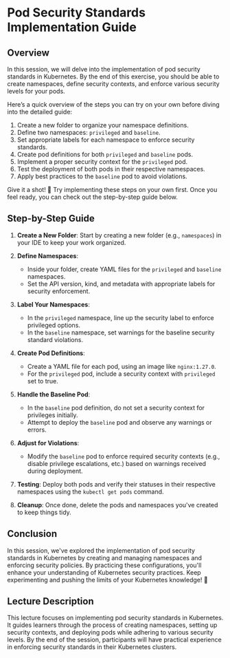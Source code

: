 # Pod Security Standards Implementation Guide

## Overview
In this session, we will delve into the implementation of pod security standards in Kubernetes. By the end of this exercise, you should be able to create namespaces, define security contexts, and enforce various security levels for your pods.

Here’s a quick overview of the steps you can try on your own before diving into the detailed guide:

1. Create a new folder to organize your namespace definitions.
2. Define two namespaces: `privileged` and `baseline`.
3. Set appropriate labels for each namespace to enforce security standards.
4. Create pod definitions for both `privileged` and `baseline` pods.
5. Implement a proper security context for the `privileged` pod.
6. Test the deployment of both pods in their respective namespaces.
7. Apply best practices to the `baseline` pod to avoid violations.

Give it a shot! 🚀 Try implementing these steps on your own first. Once you feel ready, you can check out the step-by-step guide below.

## Step-by-Step Guide

1. **Create a New Folder**: Start by creating a new folder (e.g., `namespaces`) in your IDE to keep your work organized.

2. **Define Namespaces**:
   - Inside your folder, create YAML files for the `privileged` and `baseline` namespaces.
   - Set the API version, kind, and metadata with appropriate labels for security enforcement.

3. **Label Your Namespaces**:
   - In the `privileged` namespace, line up the security label to enforce privileged options.
   - In the `baseline` namespace, set warnings for the baseline security standard violations.

4. **Create Pod Definitions**:
   - Create a YAML file for each pod, using an image like `nginx:1.27.0`.
   - For the `privileged` pod, include a security context with `privileged` set to true. 

5. **Handle the Baseline Pod**:
   - In the `baseline` pod definition, do not set a security context for privileges initially.
   - Attempt to deploy the `baseline` pod and observe any warnings or errors.

6. **Adjust for Violations**:
   - Modify the `baseline` pod to enforce required security contexts (e.g., disable privilege escalations, etc.) based on warnings received during deployment.

7. **Testing**: Deploy both pods and verify their statuses in their respective namespaces using the `kubectl get pods` command.

8. **Cleanup**: Once done, delete the pods and namespaces you've created to keep things tidy.

## Conclusion
In this session, we've explored the implementation of pod security standards in Kubernetes by creating and managing namespaces and enforcing security policies. By practicing these configurations, you'll enhance your understanding of Kubernetes security practices. Keep experimenting and pushing the limits of your Kubernetes knowledge! 🌟

## Lecture Description
This lecture focuses on implementing pod security standards in Kubernetes. It guides learners through the process of creating namespaces, setting up security contexts, and deploying pods while adhering to various security levels. By the end of the session, participants will have practical experience in enforcing security standards in their Kubernetes clusters.